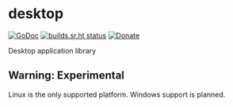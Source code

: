 # desktop
[![GoDoc](https://godoc.org/git.sr.ht/~tslocum/desktop?status.svg)](https://godoc.org/git.sr.ht/~tslocum/desktop)
[![builds.sr.ht status](https://builds.sr.ht/~tslocum/desktop.svg)](https://builds.sr.ht/~tslocum/desktop)
[![Donate](https://img.shields.io/liberapay/receives/rocketnine.space.svg?logo=liberapay)](https://liberapay.com/rocketnine.space)

Desktop application library

## Warning: Experimental

Linux is the only supported platform.  Windows support is planned.
